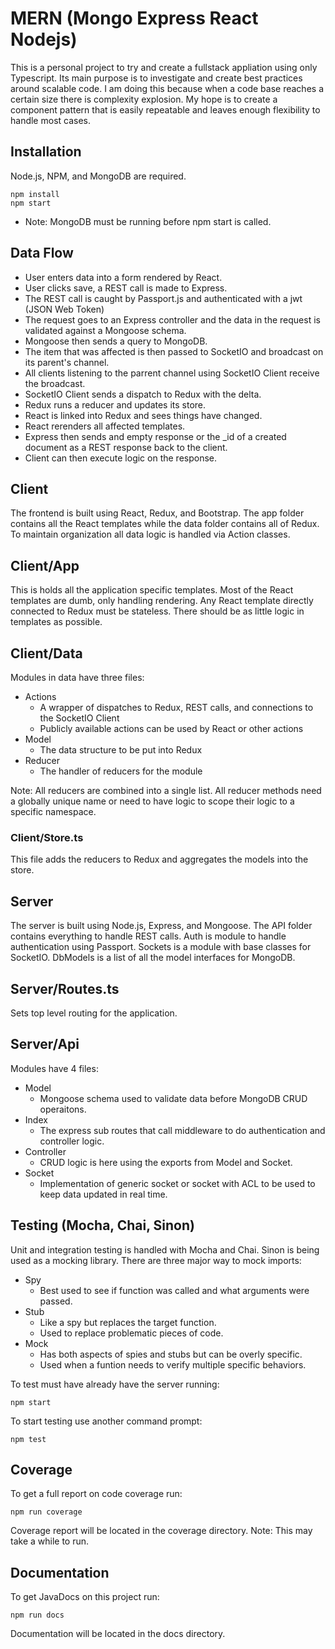 # MERN (Mongo Express React Nodejs)
This is a personal project to try and create a fullstack appliation using only Typescript. Its main purpose is to investigate and create best practices around scalable code. I am doing this because when a code base reaches a certain size there is complexity explosion. My hope is to create a component pattern that is easily repeatable and leaves enough flexibility to handle most cases.

## Installation
Node.js, NPM, and MongoDB are required.
```
npm install
npm start
```  
* Note: MongoDB must be running before npm start is called.

## Data Flow
* User enters data into a form rendered by React.
* User clicks save, a REST call is made to Express.
* The REST call is caught by Passport.js and authenticated with a jwt (JSON Web Token)
* The request goes to an Express controller and the data in the request is validated against a Mongoose schema.
* Mongoose then sends a query to MongoDB.
* The item that was affected is then passed to SocketIO and broadcast on its parent's channel.
* All clients listening to the parrent channel using SocketIO Client receive the broadcast.
* SocketIO Client sends a dispatch to Redux with the delta.
* Redux runs a reducer and updates its store.
* React is linked into Redux and sees things have changed.
* React rerenders all affected templates.
* Express then sends and empty response or the _id of a created document as a REST response back to the client.
* Client can then execute logic on the response.

## Client
The frontend is built using React, Redux, and Bootstrap. The app folder contains all the React templates while the data folder contains all of Redux. To maintain organization all data logic is handled via Action classes.

## Client/App
This is holds all the application specific templates. Most of the React templates are dumb, only handling rendering. Any React template directly connected to Redux must be stateless. There should be as little logic in templates as possible. 

## Client/Data
Modules in data have three files:
* Actions
    * A wrapper of dispatches to Redux, REST calls, and connections to the SocketIO Client
    * Publicly available actions can be used by React or other actions
* Model
    * The data structure to be put into Redux
* Reducer
    * The handler of reducers for the module

Note: All reducers are combined into a single list. All reducer methods need a globally unique name or need to have logic to scope their logic to a specific namespace.

### Client/Store.ts
This file adds the reducers to Redux and aggregates the models into the store.

## Server
The server is built using Node.js, Express, and Mongoose. The API folder contains everything to handle REST calls. Auth is module to handle authentication using Passport. Sockets is a module with base classes for SocketIO. DbModels is a list of all the model interfaces for MongoDB.

## Server/Routes.ts
Sets top level routing for the application. 

## Server/Api
Modules have 4 files:
* Model
    * Mongoose schema used to validate data before MongoDB CRUD operaitons.
* Index
    * The express sub routes that call middleware to do authentication and controller logic.
* Controller
    * CRUD logic is here using the exports from Model and Socket.
* Socket
    * Implementation of generic socket or socket with ACL to be used to keep data updated in real time.

## Testing (Mocha, Chai, Sinon)
Unit and integration testing is handled with Mocha and Chai. Sinon is being used as a mocking library. There are three major way to mock imports:
* Spy
    * Best used to see if function was called and what arguments were passed.
* Stub
    * Like a spy but replaces the target function.
    * Used to replace problematic pieces of code.
* Mock
    * Has both aspects of spies and stubs but can be overly specific.
    * Used when a funtion needs to verify multiple specific behaviors.

To test must have already have the server running:
```
npm start
```
To start testing use another command prompt:
```
npm test
```
## Coverage
To get a full report on code coverage run:
```
npm run coverage
```
Coverage report will be located in the coverage directory.
Note: This may take a while to run.

## Documentation
To get JavaDocs on this project run:
```
npm run docs
```
Documentation will be located in the docs directory.